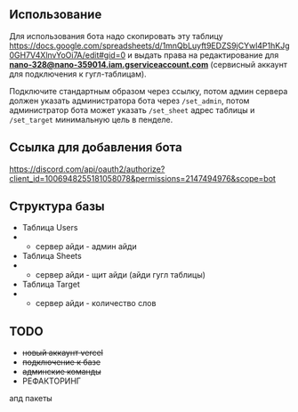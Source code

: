 ## Использование
Для использования бота надо скопировать эту таблицу https://docs.google.com/spreadsheets/d/1mnQbLuyft9EDZS9jCYwl4P1hKJg0GH7V4XlnvYoOi7A/edit#gid=0 и выдать права на редактирование для **nano-328@nano-359014.iam.gserviceaccount.com** (сервисный аккаунт для подключения к гугл-таблицам).

Подключите стандартным образом через ссылку, потом админ сервера должен указать администратора бота через `/set_admin`, потом администратор бота может указать `/set_sheet` адрес таблицы и `/set_target` минимальную цель в пенделе.

## Ссылка для добавления бота
https://discord.com/api/oauth2/authorize?client_id=1006948255181058078&permissions=2147494976&scope=bot

## Структура базы

* Таблица Users
* * сервер айди - админ айди
* Таблица Sheets
* * сервер айди - щит айди (айди гугл таблицы)
* Таблица Target
* * сервер айди - количество слов

## TODO

* ~~новый аккаунт vercel~~
* ~~подключение к базе~~
* ~~админские команды~~
* РЕФАКТОРИНГ

апд пакеты
